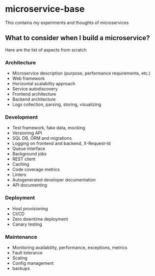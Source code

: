 # microservice-base
This contains my experiments and thoughts of microservices

## What to consider when I build a microservice?
Here are the list of aspects from scratch

### Architecture
* Microservice description (purpose, performance requirements, etc.)
* Web framework
* Horizontal scalability approach
* Service autodiscovery
* Frontend architecture
* Backend architecture
* Logs collection, parsing, storing, visualizing

### Development
* Test framework, fake data, mocking
* Versioning API
* SQL DB, ORM and migrations
* Logging on frontend and backend, X-Request-Id
* Queue interface
* Background jobs
* REST client
* Caching
* Code coverage metrics
* Linters
* Autogenerated developer documentation
* API documenting

### Deployment
* Host provisioning
* CI/CD
* Zero downtime deployment
* Canary testing

### Maintenance

* Monitoring availability, performance, exceptions, metrics
* Fault tolerance
* Scaling
* Config management
* backups
